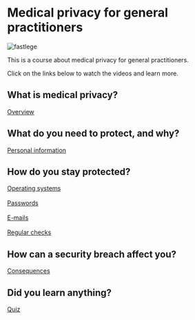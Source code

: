 <!DOCTYPE html>
<html lang="en" dir="ltr">
  <head>
    <meta charset="utf-8">
    <title>Medical privacy for general practitioners</title>
    <link rel="stylesheet" href="stil.css">
  </head>
  <body>
    <h1>Medical privacy for general practitioners</h1>
    <img class="bilde1" src="image/bilde1.jpg" alt="fastlege">
    <p class="tekst1">This is a course about medical privacy for general practitioners.</p>
    <p class="tekst2">Click on the links below to watch the videos and learn more. </p>
    <h2>What is medical privacy?</h2>
    <a class="video1"href="https://www.youtube.com/watch?v=cMPaaaYLQG4">Overview</a>
    <h2>What do you need to protect, and why?</h2>
    <a class="video2"href="https://www.youtube.com/watch?v=7ZgQ2yapcgw">Personal information</a>
    <h2>How do you stay protected?</h2>
    <a class="video3"href="https://www.youtube.com/watch?v=LNtuiOL6gnI">Operating systems</a>
    <br>
    <br>
    <a class="video4"href="https://www.youtube.com/watch?v=bEnYadLJqM0">Passwords</a>
    <br>
    <br>
    <a class="video5"href="https://www.youtube.com/watch?v=WR-aQ8AtI3o">E-mails</a>
    <br>
    <br>
    <a class="video6"href="https://www.youtube.com/watch?v=M9KYZNhYLbM">Regular checks</a>
    <h2>How can a security breach affect you?</h2>
    <a class="video7"href="https://www.youtube.com/watch?v=bCLczvt2DMw">Consequences</a>
    <h2>Did you learn anything?</h2>
    <a class="quiz"href="https://www.fyrebox.com/play/medical-privacy-for-gener_e4DGqPYzO">Quiz</a>

  </body>
</html>


